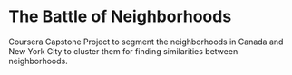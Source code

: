 # The Battle of Neighborhoods
Coursera Capstone Project to segment the neighborhoods in Canada and New York City to cluster them for finding similarities between neighborhoods.

